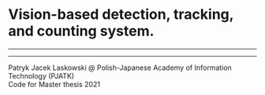 # Vision-based detection, tracking, and counting system.

---



---

Patryk Jacek Laskowski @ Polish-Japanese Academy of Information Technology (PJATK)<br>
Code for Master thesis 2021<br>
